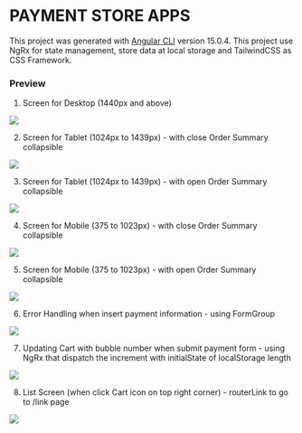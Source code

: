 # PAYMENT STORE APPS

This project was generated with [Angular CLI](https://github.com/angular/angular-cli) version 15.0.4. This project use NgRx for state management, store data at local storage and TailwindCSS as CSS Framework.

### Preview

1. Screen for Desktop (1440px and above)

![](desktop-preview.png)

2. Screen for Tablet (1024px to 1439px) - with close Order Summary collapsible

![](tablet-closed-order.png)

3. Screen for Tablet (1024px to 1439px) - with open Order Summary collapsible

![](tablet-opened-order.png)

4. Screen for Mobile (375 to 1023px) - with close Order Summary collapsible

![](mobile-closed-order.png)

5. Screen for Mobile (375 to 1023px) - with open Order Summary collapsible

![](mobile-opened-order.png)

6. Error Handling when insert payment information - using FormGroup

![](error-handling.png)

7. Updating Cart with bubble number when submit payment form - using NgRx that dispatch the increment with initialState of localStorage length

![](cart.png)

8. List Screen (when click Cart icon on top right corner) - routerLink to go to /link page

![](list-screen.png)